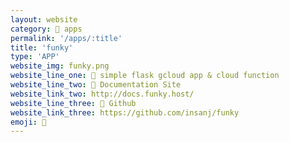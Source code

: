 ```yaml
---
layout: website
category: 🏬 apps
permalink: '/apps/:title'
title: 'funky'
type: 'APP'
website_img: funky.png
website_line_one: 🎷 simple flask gcloud app & cloud function
website_line_two: 🚀 Documentation Site
website_link_two: http://docs.funky.host/
website_line_three: 👾 Github
website_link_three: https://github.com/insanj/funky
emoji: 🎷
---
```

